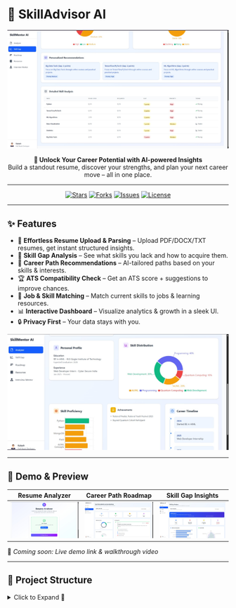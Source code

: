 # 🌟 SkillAdvisor AI  

<p align="center">
  <img src="images/dashboard.jpg" alt="SkillAdvisor AI Dashboard" width="650"/>
</p>  

<p align="center">
  <b>🚀 Unlock Your Career Potential with AI-powered Insights</b><br/>
  Build a standout resume, discover your strengths, and plan your next career move – all in one place.
</p>  

---

<p align="center">
  <a href="https://github.com/Agnik47/Resume-Builder/stargazers"><img src="https://img.shields.io/github/stars/Agnik47/Resume-Builder?color=yellow&style=for-the-badge" alt="Stars"/></a>
  <a href="https://github.com/Agnik47/Resume-Builder/network/members"><img src="https://img.shields.io/github/forks/Agnik47/Resume-Builder?color=blue&style=for-the-badge" alt="Forks"/></a>
  <a href="https://github.com/Agnik47/Resume-Builder/issues"><img src="https://img.shields.io/github/issues/Agnik47/Resume-Builder?color=red&style=for-the-badge" alt="Issues"/></a>
  <a href="https://github.com/Agnik47/Resume-Builder/blob/main/LICENSE"><img src="https://img.shields.io/github/license/Agnik47/Resume-Builder?color=green&style=for-the-badge" alt="License"/></a>
</p>  

---

## ✨ Features  

- 📄 **Effortless Resume Upload & Parsing** – Upload PDF/DOCX/TXT resumes, get instant structured insights.  
- 🧩 **Skill Gap Analysis** – See what skills you lack and how to acquire them.  
- 🎯 **Career Path Recommendations** – AI-tailored paths based on your skills & interests.  
- 🏆 **ATS Compatibility Check** – Get an ATS score + suggestions to improve chances.  
- 💼 **Job & Skill Matching** – Match current skills to jobs & learning resources.  
- 📊 **Interactive Dashboard** – Visualize analytics & growth in a sleek UI.  
- 🔒 **Privacy First** – Your data stays with you.  

<p align="center">
  <img src="images/analyzer_dashboard.jpg" alt="Analytics Dashboard" width="600"/>
</p>  

---

## 🎥 Demo & Preview  

| Resume Analyzer | Career Path Roadmap | Skill Gap Insights |
|-----------------|----------------------|-------------------|
| <img src="images/resume_analyzer.jpg" width="300"/> | <img src="images/roadmap.jpg" width="300"/> | <img src="images/skill_gap.jpg" width="300"/> |

🚀 *Coming soon: Live demo link & walkthrough video*  

---

## 📂 Project Structure  

<details>
<summary>Click to Expand 📁</summary>



## Project Structure

The project is organized into three main parts for clarity and scalability:

```
Resume-Builder/
│
├── Backend/         # Node.js/Express backend API
│   ├── src/
│   │   ├── api/routes/     # API route definitions
│   │   ├── config/         # Database and app config
│   │   ├── controller/     # Request controllers
│   │   ├── middleware/     # Auth and other middleware
│   │   ├── models/         # Mongoose models
│   │   └── services/       # Business logic/services
│   ├── index.js            # Entry point
│   └── package.json        # Backend dependencies
│
├── frontend/        # React + Vite frontend
│   ├── src/
│   │   ├── components/     # React components
│   │   ├── pages/          # Page components
│   │   ├── store/          # Redux store
│   │   └── assets/         # Static assets
│   ├── public/             # Public files
│   ├── index.html          # Main HTML file
│   └── package.json        # Frontend dependencies
│
├── ml-service/      # Python ML microservice
│   ├── src/
│   │   ├── api/routes/     # FastAPI route definitions
│   │   └── ml/             # ML models, pipeline, utils
│   ├── requirements.txt    # Python dependencies
│   └── README.md           # ML service docs
│
└── package.json     # Root config (optional)
```

---



## Tech Stack

SkillAdvisor AI leverages a robust, modern stack:

- **Frontend**: React, Vite, Redux, CSS Modules
- **Backend**: Node.js, Express, MongoDB, Mongoose
- **ML Service**: Python, FastAPI, scikit-learn, spaCy, NLTK, pandas
- **Deployment**: Vercel (backend), local/VM (ML service), Netlify/Vercel (frontend)

---



## Getting Started

Ready to try it out? Here’s how you can get SkillAdvisor AI running locally:

### Prerequisites
- Node.js (v16 or newer)
- Python (3.10 or newer)
- MongoDB (local or cloud)

### 1. Clone the Repository
```bash
git clone https://github.com/Agnik47/Resume-Builder.git
cd Resume-Builder
```

### 2. Start the Backend
```bash
cd Backend
npm install
# Don’t forget to set your MongoDB URI in src/config/database.js
npm start
```

### 3. Fire Up the ML Service
```bash
cd ml-service
python -m venv venv
source venv/bin/activate  # On Windows: venv\Scripts\activate
pip install -r requirements.txt
python src/main.py
```

### 4. Launch the Frontend
```bash
cd frontend
npm install
npm run dev
```


Once all services are running, open your browser and head to the local address shown in your terminal (usually `http://localhost:5173` for the frontend). You’re all set!

---



## Backend API

The backend, built with Express.js, handles authentication, resume uploads, user management, and communication with the ML service. Below are some of the main endpoints:

- `POST /api/user/register` – Register a new user
- `POST /api/user/login` – User login
- `POST /api/resume/upload` – Upload and parse a resume
- `POST /api/matchSkills` – Get a skill gap analysis for a given resume and target job
- `GET /api/careerPath` – Receive personalized career path recommendations
- `POST /api/matchJob` – Find jobs that match your skills

All endpoints return JSON responses. See the `/Backend/src/api/routes/` directory for detailed route definitions and request/response formats.

---



## ML Service

The ML microservice is the intelligence engine of SkillAdvisor AI. Built with FastAPI, it provides:

- **Resume Parsing & Analysis** (`analyzer.py`): Extracts structured data from resumes using NLP.
- **ATS Compatibility Check** (`ats_checker.py`): Scores resumes for ATS friendliness and provides actionable feedback.
- **Career Path Prediction** (`career_path_model.py`): Suggests optimal career paths based on user data and job market trends.
- **Skill Gap Detection** (`skill_gap_analysis.py`): Compares user skills to target roles and identifies gaps.

### ML Pipeline Overview
1. **Preprocessing**: Cleans and tokenizes resume text.
2. **Skill Extraction**: Uses NLP to identify hard and soft skills.
3. **Similarity Analysis**: Compares user profile to job requirements using vectorization and similarity metrics.
4. **Recommendation Engine**: Suggests jobs, skills, and learning resources.

All ML endpoints are exposed via REST and are documented in `/ml-service/src/api/routes/`.

---



## Frontend

The frontend, built with React and Vite, offers:

- **Resume Upload Form**: Drag-and-drop or select your resume for instant analysis.
- **Personal Dashboard**: View analytics, recommendations, and track your progress over time.
- **Skill Gap & Career Path Visualizations**: Interactive charts and graphs to help you understand your strengths and opportunities.
- **Responsive UI**: Works seamlessly on desktop, tablet, and mobile.

---



## Contributing

We welcome contributions of all kinds! Here’s how you can get involved:

1. **Fork** this repository
2. **Create a branch** for your feature or fix (`git checkout -b feature/your-feature`)
3. **Write clear, well-documented code** and add tests if possible
4. **Commit** your changes (`git commit -m 'Describe your change'`)
5. **Push** to your branch (`git push origin feature/your-feature`)
6. **Open a Pull Request** and describe your changes and motivation

### Contribution Ideas
- Add new resume parsing features or support for more file types
- Improve the ML models or add new recommendation algorithms
- Enhance the frontend UI/UX
- Write documentation or tutorials

---



## License

This project is open source and available under the MIT License. Use it, share it, and help us make career guidance smarter for everyone!

---

*SkillAdvisor AI is built with ❤️ by passionate developers and data scientists. We hope it helps you take the next step in your career journey!*
